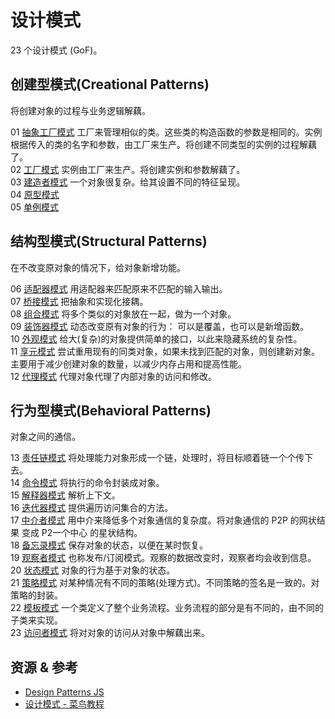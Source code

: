 # 设计模式
23 个设计模式 (GoF)。

## 创建型模式(Creational Patterns)
将创建对象的过程与业务逻辑解藕。

01 [抽象工厂模式](./creational/abstract-factory/index.spec.js) 工厂来管理相似的类。这些类的构造函数的参数是相同的。实例根据传入的类的名字和参数，由工厂来生产。将创建不同类型的实例的过程解藕了。  
02 [工厂模式](./creational/factory-method/index.spec.js) 实例由工厂来生产。将创建实例和参数解藕了。  
03 [建造者模式](./creational/builder/index.spec.js) 一个对象很复杂。给其设置不同的特征呈现。  
04 [原型模式](./creational/prototype/index.spec.js)  
05 [单例模式](./creational/singleton/index.spec.js)

## 结构型模式(Structural Patterns)
在不改变原对象的情况下，给对象新增功能。

06 [适配器模式](structural/adapt/index.spec.js) 用适配器来匹配原来不匹配的输入输出。  
07 [桥接模式](structural/bridge/index.spec.js) 把抽象和实现化接耦。  
08 [组合模式](structural/composite/index.spec.js) 将多个类似的对象放在一起，做为一个对象。  
09 [装饰器模式](structural/decorate/index.spec.js) 动态改变原有对象的行为： 可以是覆盖，也可以是新增函数。  
10 [外观模式](structural/facade/index.spec.js) 给大(复杂)的对象提供简单的接口，以此来隐藏系统的复杂性。  
11 [享元模式](structural/flyweight/index.spec.js) 尝试重用现有的同类对象，如果未找到匹配的对象，则创建新对象。主要用于减少创建对象的数量，以减少内存占用和提高性能。  
12 [代理模式](structural/proxy/index.spec.js) 代理对象代理了内部对象的访问和修改。

## 行为型模式(Behavioral Patterns)
对象之间的通信。

13 [责任链模式](behavioral/chain-of-resp/index.spec.js) 将处理能力对象形成一个链，处理时，将目标顺着链一个个传下去。  
14 [命令模式](behavioral/command/index.spec.js) 将执行的命令封装成对象。  
15 [解释器模式](behavioral/interpreter/index.spec.js) 解析上下文。  
16 [迭代器模式](behavioral/iterator/index.spec.js) 提供遍历访问集合的方法。  
17 [中介者模式](behavioral/mediator/index.spec.js) 用中介来降低多个对象通信的复杂度。将对象通信的 P2P 的网状结果 变成 P2一个中心 的星状结构。  
18 [备忘录模式](behavioral/memento/index.spec.js) 保存对象的状态，以便在某时恢复。  
19 [观察者模式](behavioral/observer/index.spec.js) 也称发布/订阅模式。观察的数据改变时，观察者均会收到信息。  
20 [状态模式](behavioral/state/index.spec.js) 对象的行为基于对象的状态。  
21 [策略模式](behavioral/strategy/index.spec.js) 对某种情况有不同的策略(处理方式)。不同策略的签名是一致的。对策略的封装。  
22 [模板模式](behavioral/template/index.spec.js) 一个类定义了整个业务流程。业务流程的部分是有不同的，由不同的子类来实现。  
23 [访问者模式](behavioral/visitor/index.spec.js) 将对对象的访问从对象中解藕出来。  


## 资源 & 参考
* [Design Patterns JS](https://github.com/fbeline/design-patterns-JS)
* [设计模式 - 菜鸟教程](https://www.runoob.com/design-pattern/design-pattern-tutorial.html)
